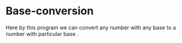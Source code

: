 # Base-conversion
Here by this program we can convert any number with any base to a number with particular base .
